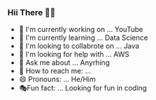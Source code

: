 ### Hii There 👋🏻

- 🌋 I'm currently working on ... YouTube
- 🤩 I'm currently learning ... Data Science
- 👥 I'm looking to collabrote on ... Java
- 🤔 I'm looking for help with ... AWS
- 📄 Ask me about ... Anyrhing
- 📳 How to reach me: ... 
- 😄 Pronouns: ... He/Him
- 🎭Fun fact: ... Looking for fun in coding
